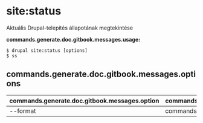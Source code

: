 # site:status
Aktuális Drupal-telepítés állapotának megtekintése

**commands.generate.doc.gitbook.messages.usage:**
```
$ drupal site:status [options]
$ ss  
```

## commands.generate.doc.gitbook.messages.options
commands.generate.doc.gitbook.messages.option | commands.generate.doc.gitbook.messages.details
-------|-------------
--format | commands.site.status.options.format
